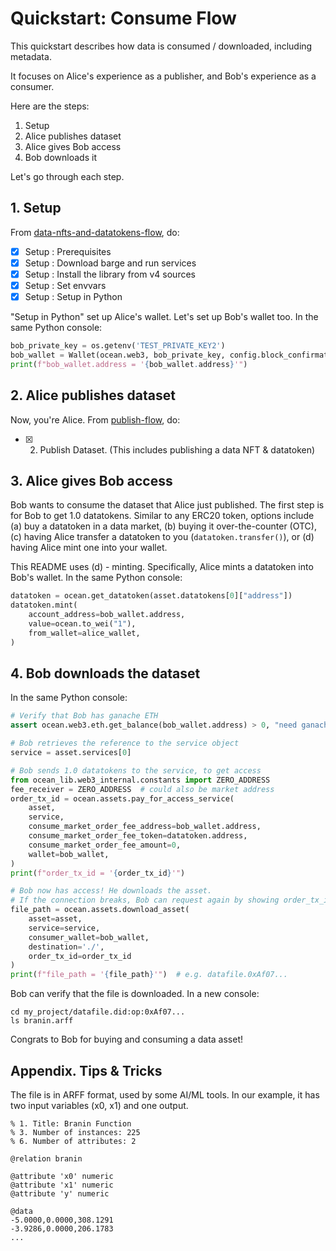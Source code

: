 <!--
Copyright 2022 Ocean Protocol Foundation
SPDX-License-Identifier: Apache-2.0
-->

# Quickstart: Consume Flow

This quickstart describes how data is consumed / downloaded, including metadata.

It focuses on Alice's experience as a publisher, and Bob's experience as a consumer.

Here are the steps:

1.  Setup
2.  Alice publishes dataset
3.  Alice gives Bob access
4.  Bob downloads it

Let's go through each step.

## 1. Setup

From [data-nfts-and-datatokens-flow](data-nfts-and-datatokens-flow.md), do:
- [x] Setup : Prerequisites
- [x] Setup : Download barge and run services
- [x] Setup : Install the library from v4 sources
- [x] Setup : Set envvars
- [x] Setup : Setup in Python

"Setup in Python" set up Alice's wallet. Let's set up Bob's wallet too. In the same Python console:
```python
bob_private_key = os.getenv('TEST_PRIVATE_KEY2')
bob_wallet = Wallet(ocean.web3, bob_private_key, config.block_confirmations, config.transaction_timeout)
print(f"bob_wallet.address = '{bob_wallet.address}'")
```

## 2. Alice publishes dataset

Now, you're Alice. From [publish-flow](publish-flow.md), do:
- [x] 2. Publish Dataset. (This includes publishing a data NFT & datatoken)

## 3. Alice gives Bob access

Bob wants to consume the dataset that Alice just published. The first step is for Bob to get 1.0 datatokens. Similar to any ERC20 token, options include (a) buy a datatoken in a data market, (b) buying it over-the-counter (OTC), (c) having Alice transfer a datatoken to you (`datatoken.transfer()`), or (d) having Alice mint one into your wallet.

This README uses (d) - minting. Specifically, Alice mints a datatoken into Bob's wallet. In the same Python console:
```python
datatoken = ocean.get_datatoken(asset.datatokens[0]["address"])
datatoken.mint(
    account_address=bob_wallet.address,
    value=ocean.to_wei("1"),
    from_wallet=alice_wallet,
)
```

## 4. Bob downloads the dataset

In the same Python console:
```python
# Verify that Bob has ganache ETH
assert ocean.web3.eth.get_balance(bob_wallet.address) > 0, "need ganache ETH"

# Bob retrieves the reference to the service object
service = asset.services[0]

# Bob sends 1.0 datatokens to the service, to get access
from ocean_lib.web3_internal.constants import ZERO_ADDRESS
fee_receiver = ZERO_ADDRESS  # could also be market address
order_tx_id = ocean.assets.pay_for_access_service(
    asset,
    service,
    consume_market_order_fee_address=bob_wallet.address,
    consume_market_order_fee_token=datatoken.address,
    consume_market_order_fee_amount=0,
    wallet=bob_wallet,
)
print(f"order_tx_id = '{order_tx_id}'")

# Bob now has access! He downloads the asset.
# If the connection breaks, Bob can request again by showing order_tx_id.
file_path = ocean.assets.download_asset(
    asset=asset,
    service=service,
    consumer_wallet=bob_wallet,
    destination='./',
    order_tx_id=order_tx_id
)
print(f"file_path = '{file_path}'")  # e.g. datafile.0xAf07...
```

Bob can verify that the file is downloaded. In a new console:

```console
cd my_project/datafile.did:op:0xAf07...
ls branin.arff
```

Congrats to Bob for buying and consuming a data asset!

## Appendix. Tips & Tricks

The file is in ARFF format, used by some AI/ML tools. In our example, it has two input variables (x0, x1) and one output.

```console
% 1. Title: Branin Function
% 3. Number of instances: 225
% 6. Number of attributes: 2

@relation branin

@attribute 'x0' numeric
@attribute 'x1' numeric
@attribute 'y' numeric

@data
-5.0000,0.0000,308.1291
-3.9286,0.0000,206.1783
...
```

